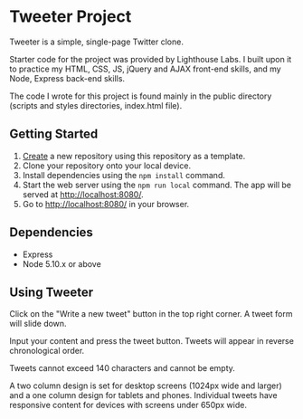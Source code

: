 # Tweeter Project

Tweeter is a simple, single-page Twitter clone.

Starter code for the project was provided by Lighthouse Labs. I built upon it to practice my HTML, CSS, JS, jQuery and AJAX front-end skills, and my Node, Express back-end skills.

The code I wrote for this project is found mainly in the public directory (scripts and styles directories, index.html file).

## Getting Started

1. [Create](https://docs.github.com/en/repositories/creating-and-managing-repositories/creating-a-repository-from-a-template) a new repository using this repository as a template.
2. Clone your repository onto your local device.
3. Install dependencies using the `npm install` command.
3. Start the web server using the `npm run local` command. The app will be served at <http://localhost:8080/>.
4. Go to <http://localhost:8080/> in your browser.

## Dependencies

- Express
- Node 5.10.x or above

## Using Tweeter

Click on the "Write a new tweet" button in the top right corner. A tweet form will slide down.

Input your content and press the tweet button. Tweets will appear in reverse chronological order.

Tweets cannot exceed 140 characters and cannot be empty.

A two column design is set for desktop screens (1024px wide and larger) and a one column design for tablets and phones. Individual tweets have responsive content for devices with screens under 650px wide.


